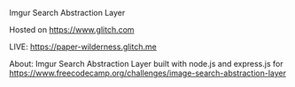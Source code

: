 Imgur Search Abstraction Layer

Hosted on https://www.glitch.com

LIVE: https://paper-wilderness.glitch.me

About: Imgur Search Abstraction Layer built with node.js and express.js for https://www.freecodecamp.org/challenges/image-search-abstraction-layer